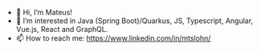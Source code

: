 - 👋 Hi, I’m Mateus! 
- 👀 I’m interested in Java (Spring Boot)/Quarkus, JS, Typescript, Angular, Vue.js, React and GraphQL.
- 📫 How to reach me: https://www.linkedin.com/in/mtslohn/
<!--- - 🌱 I’m currently learning ...
- 💞️ I’m looking to collaborate on ...

mtslohn/mtslohn is a ✨ special ✨ repository because its `README.md` (this file) appears on your GitHub profile.
You can click the Preview link to take a look at your changes.
--->
